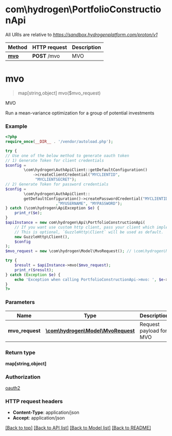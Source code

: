 # com\hydrogen\PortfolioConstructionApi

All URIs are relative to *https://sandbox.hydrogenplatform.com/proton/v1*

Method | HTTP request | Description
------------- | ------------- | -------------
[**mvo**](PortfolioConstructionApi.md#mvo) | **POST** /mvo | MVO


# **mvo**
> map[string,object] mvo($mvo_request)

MVO

Run a mean-variance optimization for a group of potential investments

### Example
```php
<?php
require_once(__DIR__ . '/vendor/autoload.php');

try {
// Use one of the below method to generate oauth token
// 1) Generate Token for client credentials
$config =
        \com\hydrogen\AuthApiClient::getDefaultConfiguration()
            ->createClientCredential("MYCLIENTID",
             "MYCLIENTSECRET");
// 2) Generate Token for password credentials
$config =
        \com\hydrogen\AuthApiClient::
        getDefaultConfiguration()->createPasswordCredential("MYCLIENTID","MYCLIENTSECRET"
                      ,"MYUSERNAME", "MYPASSWORD");
} catch (\com\hydrogen\ApiException $e) {
    print_r($e);
}
$apiInstance = new com\hydrogen\Api\PortfolioConstructionApi(
    // If you want use custom http client, pass your client which implements `GuzzleHttp\ClientInterface`.
    // This is optional, `GuzzleHttp\Client` will be used as default.
    new GuzzleHttp\Client(),
    $config
);
$mvo_request = new \com\hydrogen\Model\MvoRequest(); // \com\hydrogen\Model\MvoRequest | Request payload for MVO

try {
    $result = $apiInstance->mvo($mvo_request);
    print_r($result);
} catch (Exception $e) {
    echo 'Exception when calling PortfolioConstructionApi->mvo: ', $e->getMessage(), PHP_EOL;
}
?>
```

### Parameters

Name | Type | Description  | Notes
------------- | ------------- | ------------- | -------------
 **mvo_request** | [**\com\hydrogen\Model\MvoRequest**](../Model/MvoRequest.md)| Request payload for MVO |

### Return type

**map[string,object]**

### Authorization

[oauth2](../../README.md#oauth2)

### HTTP request headers

 - **Content-Type**: application/json
 - **Accept**: application/json

[[Back to top]](#) [[Back to API list]](../../README.md#documentation-for-api-endpoints) [[Back to Model list]](../../README.md#documentation-for-models) [[Back to README]](../../README.md)

